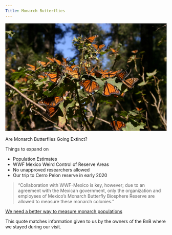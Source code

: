 ```yaml
---
Title: Monarch Butterflies
---
```


![](../img/Monarch_butterfly_rush_2.jpeg)

Are Monarch Butterflies Going Extinct?

Things to expand on

* Population Estimates
* WWF Mexico Weird Control of Reserve Areas
* No unapproved researchers allowed
* Our trip to Cerro Pelon reserve in early 2020

> “Collaboration with WWF-Mexico is key, however; due to an agreement with the Mexican government, only the organization and employees of Mexico’s Monarch Butterfly Biosphere Reserve are allowed to measure these monarch colonies.”

[We need a better way to measure monarch populations](https://scienceline.org/2018/04/need-better-way-measure-monarch-populations/)

This quote matches information given to us by the owners of the BnB where we stayed during our visit.